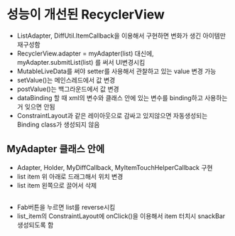 # 성능이 개선된 RecyclerView
- ListAdapter, DiffUtil.ItemCallback을 이용해서 구현하면 변화가 생긴 아이템만 재구성함
- RecyclerView.adapter = myAdapter(list) 대신에, myAdapter.submitList(list) 를 써서 UI변경시킴
- MutableLiveData를 써야 setter를 사용해서 관찰하고 있는 value 변경 가능
- setValue()는 메인스레드에서 값 변경
- postValue()는 백그라운드에서 값 변경
- dataBinding 할 때 xml의 변수와 클래스 안에 있는 변수를 binding하고 사용하는거 잊으면 안됨
- ConstraintLayout과 같은 레이아웃으로 감싸고 있지않으면 자동생성되는 Binding class가 생성되지 않음

## MyAdapter 클래스 안에
- Adapter, Holder, MyDiffCallback, MyItemTouchHelperCallback 구현
- list item 위 아래로 드래그해서 위치 변경
- list item 왼쪽으로 끌어서 삭제

## 
- Fab버튼을 누르면 list를 reverse시킴
- list_item의 ConstraintLayout에 onClick()을 이용해서 item 터치시 snackBar 생성되도록 함
